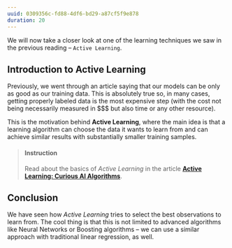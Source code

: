 ```yaml
---
uuid: 0309356c-fd88-4df6-bd29-a87cf5f9e878
duration: 20
---
```


We will now take a closer look at one of the learning techniques we saw in the previous reading – `Active Learning`.


## Introduction to Active Learning

Previously, we went through an article saying that our models can be only as good as our training data. This is absolutely true so, in many cases, getting properly labeled data is the most expensive step (with the cost not being necessarily measured in $$$ but also time or any other resource).

This is the motivation behind **Active Learning**, where the main idea is that a learning algorithm can choose the data it wants to learn from and can achieve similar results with substantially smaller training samples.


> #### Instruction
> Read about the basics of *Active Learning* in the article [**Active Learning: Curious AI Algorithms**](https://www.datacamp.com/community/tutorials/active-learning).


## Conclusion

We have seen how *Active Learning* tries to select the best observations to learn from. The cool thing is that this is not limited to advanced algorithms like Neural Networks or Boosting algorithms – we can use a similar approach with traditional linear regression, as well.
